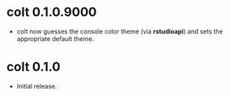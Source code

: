 # colt 0.1.0.9000

* colt now guesses the console color theme (via **rstudioapi**) and sets the 
  appropriate default theme.


# colt 0.1.0

* Initial release.



